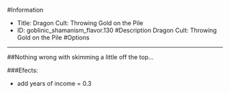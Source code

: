 #Information
 - Title: Dragon Cult: Throwing Gold on the Pile
 - ID: goblinic_shamanism_flavor.130
#Description
Dragon Cult: Throwing Gold on the Pile
#Options

___
##Nothing wrong with skimming a little off the top...

###Efects:<ul><li>add years of income = 0.3</li></ul>
